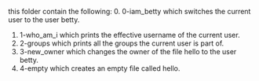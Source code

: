 this folder contain the following:
0. 0-iam_betty which switches the current user to the user betty.
1. 1-who_am_i which prints the effective username of the current user.
2. 2-groups which prints all the groups the current user is part of.
3. 3-new_owner which changes the owner of the file hello to the user betty.
4. 4-empty which creates an empty file called hello.
